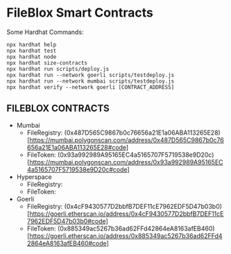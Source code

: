 # FileBlox Smart Contracts

Some Hardhat Commands:

```shell
npx hardhat help
npx hardhat test
npx hardhat node
npx hardhat size-contracts
npx hardhat run scripts/deploy.js
npx hardhat run --network goerli scripts/testdeploy.js
npx hardhat run --network mumbai scripts/testdeploy.js
npx hardhat verify --network goerli [CONTRACT_ADDRESS]
```

## FILEBLOX CONTRACTS

- Mumbai
  - FileRegistry: (0x487D565C9867b0c76656a21E1a06ABA113265E28)[https://mumbai.polygonscan.com/address/0x487D565C9867b0c76656a21E1a06ABA113265E28#code]
  - FileToken: (0x93a992989A95165EC4a5165707F5719538e9D20c)[https://mumbai.polygonscan.com/address/0x93a992989A95165EC4a5165707F5719538e9D20c#code]
- Hyperspace
  - FileRegistry:
  - FileToken:
- Goerli
  - FileRegistry: (0x4cF9430577D2bbfB7DEF11cE7962EDF5D47b03b0)[https://goerli.etherscan.io/address/0x4cF9430577D2bbfB7DEF11cE7962EDF5D47b03b0#code]
  - FileToken: (0x885349ac5267b36ad62FFd42864eA8163afEB460)[https://goerli.etherscan.io/address/0x885349ac5267b36ad62FFd42864eA8163afEB460#code]
